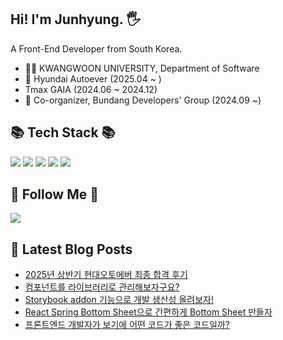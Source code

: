 <div>

## Hi! I'm Junhyung. 🖐️

A Front-End Developer from South Korea.
<br />

- 👨‍🎓 KWANGWOON UNIVERSITY, Department of Software
- 💼 Hyundai Autoever (2025.04 ~ )
- Tmax GAIA (2024.06 ~ 2024.12)
- 📢 Co-organizer, Bundang Developers' Group (2024.09 ~)
  <br />

## 📚 Tech Stack 📚

<p>
<img src="https://img.shields.io/badge/JavaScript-F7DF1E?style=flat&logo=JavaScript&logoColor=white"/>
<img src="https://img.shields.io/badge/TypeScript-3178C6?style=flat&logo=TypeScript&logoColor=white"/>
<img src="https://img.shields.io/badge/React-61DAFB?style=flat&logo=React&logoColor=white"/>
<img src="https://img.shields.io/badge/Next.js-000000?style=flat&logo=Next.js&logoColor=white"/>
<img src="https://img.shields.io/badge/Nest.js-E0234E?style=flat&logo=nestjs&logoColor=white"/>
</p>
  
## 🌈 Follow Me 🌈
<p>
  <a href="https://www.instagram.com/junhyun9_/"><img src="https://img.shields.io/badge/Instagram-E4405F?style=flat-square&logo=Instagram&logoColor=white&link=https://www.instagram.com/hye_inisfree/"/></a>
</p>

</div>
</div>

## 📕 Latest Blog Posts
- [2025년 상반기 현대오토에버 최종 합격 후기](https://humor12.tistory.com/41)
- [컴포넌트를 라이브러리로 관리해보자구요?](https://humor12.tistory.com/40)
- [Storybook addon 기능으로 개발 생산성 올려보자!](https://humor12.tistory.com/39)
- [React Spring Bottom Sheet으로 간편하게 Bottom Sheet 만들자](https://humor12.tistory.com/38)
- [프론트엔드 개발자가 보기에 어떤 코드가 좋은 코드일까?](https://humor12.tistory.com/37)

